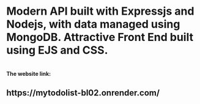 <h1>Modern API built with Expressjs and Nodejs, with data managed using MongoDB. Attractive Front End built using EJS and CSS.</h1></br> <b>The website link:</b> </br> <h2>https://mytodolist-bl02.onrender.com/</h2>
